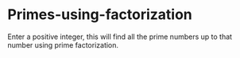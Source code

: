 # Primes-using-factorization
Enter a positive integer, this will find all the prime numbers up to that number using prime factorization.
